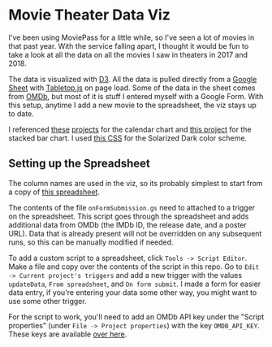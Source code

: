 # Movie Theater Data Viz

I've been using MoviePass for a little while, so I've seen a lot of movies in that past year. With the service falling apart, I thought it would be fun to take a look at all the data on all the movies I saw in theaters in 2017 and 2018.

The data is visualized with [D3](https://d3js.org/). All the data is pulled directly from a [Google Sheet](https://docs.google.com/spreadsheets/d/1Ex4A6yFXT0QUCWTioNcop896I6CWirV6ZZ3-H6UPvig/edit?usp=sharing) with [Tabletop.js](https://github.com/jsoma/tabletop) on page load. Some of the data in the sheet comes from [OMDb](http://www.omdbapi.com/), but most of it is stuff I entered myself with a Google Form. With this setup, anytime I add a new movie to the spreadsheet, the viz stays up to date.

I referenced [these](https://bl.ocks.org/mbostock/4063318) [projects](https://beta.observablehq.com/@mbostock/d3-calendar-view) for the calendar chart and [this project](https://bl.ocks.org/DimsumPanda/689368252f55179e12185e13c5ed1fee) for the stacked bar chart. I used [this CSS](http://thomasf.github.io/solarized-css/) for the Solarized Dark color scheme.

## Setting up the Spreadsheet

The column names are used in the viz, so its probably simplest to start from a copy of [this spreadsheet](https://docs.google.com/spreadsheets/d/1Ex4A6yFXT0QUCWTioNcop896I6CWirV6ZZ3-H6UPvig/edit?usp=sharing).

The contents of the file `onFormSubmission.gs` need to attached to a trigger on the spreadsheet. This script goes through the spreadsheet and adds additional data from OMDb (the IMDb ID, the release date, and a poster URL). Data that is already present will not be overridden on any subsequent runs, so this can be manually modified if needed.

To add a custom script to a spreadsheet, click `Tools -> Script Editor`. Make a file and copy over the contents of the script in this repo. Go to `Edit -> Current project's triggers` and add a new trigger with the values `updateData`, `From spreadsheet`, and `On form submit`. I made a form for easier data entry, if you're entering your data some other way, you might want to use some other trigger.

For the script to work, you'll need to add an OMDb API key under the "Script properties" (under `File -> Project properties`) with the key `OMDB_API_KEY`. These keys are available [over here](http://www.omdbapi.com/apikey.aspx).

